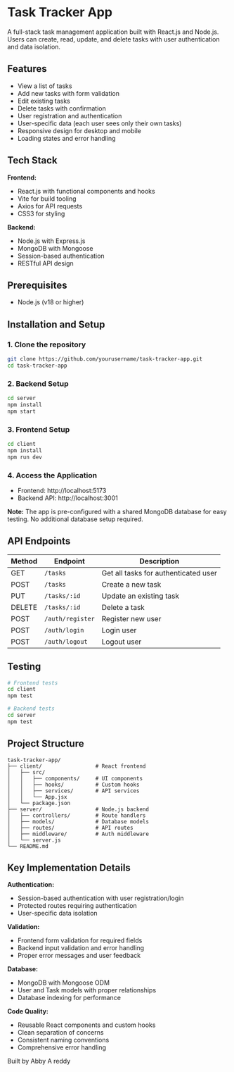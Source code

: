 # Task Tracker App

A full-stack task management application built with React.js and Node.js. Users can create, read, update, and delete tasks with user authentication and data isolation.

## Features

- View a list of tasks
- Add new tasks with form validation
- Edit existing tasks
- Delete tasks with confirmation
- User registration and authentication
- User-specific data (each user sees only their own tasks)
- Responsive design for desktop and mobile
- Loading states and error handling

## Tech Stack

**Frontend:**
- React.js with functional components and hooks
- Vite for build tooling
- Axios for API requests
- CSS3 for styling

**Backend:**
- Node.js with Express.js
- MongoDB with Mongoose
- Session-based authentication
- RESTful API design

## Prerequisites

- Node.js (v18 or higher)

## Installation and Setup

### 1. Clone the repository
```bash
git clone https://github.com/yourusername/task-tracker-app.git
cd task-tracker-app
```

### 2. Backend Setup
```bash
cd server
npm install
npm start
```

### 3. Frontend Setup
```bash
cd client
npm install
npm run dev
```

### 4. Access the Application
- Frontend: http://localhost:5173
- Backend API: http://localhost:3001

**Note:** The app is pre-configured with a shared MongoDB database for easy testing. No additional database setup required.

## API Endpoints

| Method | Endpoint | Description |
|--------|----------|-------------|
| GET | `/tasks` | Get all tasks for authenticated user |
| POST | `/tasks` | Create a new task |
| PUT | `/tasks/:id` | Update an existing task |
| DELETE | `/tasks/:id` | Delete a task |
| POST | `/auth/register` | Register new user |
| POST | `/auth/login` | Login user |
| POST | `/auth/logout` | Logout user |

## Testing

```bash
# Frontend tests
cd client
npm test

# Backend tests
cd server
npm test
```

## Project Structure

```
task-tracker-app/
├── client/                 # React frontend
│   ├── src/
│   │   ├── components/     # UI components
│   │   ├── hooks/          # Custom hooks
│   │   ├── services/       # API services
│   │   └── App.jsx
│   └── package.json
├── server/                 # Node.js backend
│   ├── controllers/        # Route handlers
│   ├── models/             # Database models
│   ├── routes/             # API routes
│   ├── middleware/         # Auth middleware
│   └── server.js
└── README.md
```

## Key Implementation Details

**Authentication:**
- Session-based authentication with user registration/login
- Protected routes requiring authentication
- User-specific data isolation

**Validation:**
- Frontend form validation for required fields
- Backend input validation and error handling
- Proper error messages and user feedback

**Database:**
- MongoDB with Mongoose ODM
- User and Task models with proper relationships
- Database indexing for performance

**Code Quality:**
- Reusable React components and custom hooks
- Clean separation of concerns
- Consistent naming conventions
- Comprehensive error handling

Built by Abby A reddy
